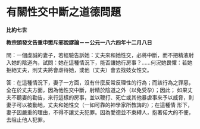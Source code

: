 # 有關性交中斷之道德問題


**比約七世**

**教宗頒發文告重申懲斥邪說謬論－－公元一八六四年十二月八日**





問：一個虔誠的妻子，若經驗告訴她：丈夫來和她性交，必將中斷，而不把精液射入她的陰道內，試問：她在這種情況下，能否讓她行房事？……何況她畏懼：若她拒絕丈夫，則丈夫將會虐待她，或他（丈夫）會去找妓女性交。

答：在這種情況下，妻子一方面，沒有什麼反常反理性的行為；而該行為之罪惡，全在於丈夫方面，因為他性交中斷，射精於陰道之外（以免受孕）；因此；
如果丈夫不聽妻的勸告，來行這樣的房事，並以鞭打、死亡或其他暴虐事來予以威脅，則妻子可以被動地，丈夫和她性交（一如可靠的神學家所教誨的）；在這種情
形下，妻子因嚴重的理由，不得不讓丈夫犯罪。因為愛德並不束縛人，抱著偌大的不便，去阻止他人犯罪。

